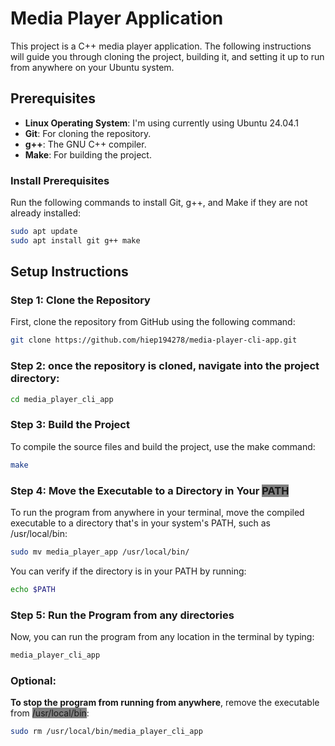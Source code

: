 # Media Player Application

This project is a C++ media player application. The following instructions will guide you through cloning the project, building it, and setting it up to run from anywhere on your Ubuntu system.

## Prerequisites

- **Linux Operating System**: I'm using currently using Ubuntu 24.04.1
- **Git**: For cloning the repository.
- **g++**: The GNU C++ compiler.
- **Make**: For building the project.

### Install Prerequisites 

Run the following commands to install Git, g++, and Make if they are not already installed:

```bash
sudo apt update
sudo apt install git g++ make
```

## Setup Instructions

### Step 1: Clone the Repository

First, clone the repository from GitHub using the following command:

```bash
git clone https://github.com/hiep194278/media-player-cli-app.git
```

### Step 2: once the repository is cloned, navigate into the project directory:

```bash
cd media_player_cli_app
```
### Step 3: Build the Project

To compile the source files and build the project, use the make command:

```bash
make
```

### Step 4: Move the Executable to a Directory in Your <span style="background-color:grey">PATH</span>

To run the program from anywhere in your terminal, move the compiled executable to a directory that's in your system's PATH, such as /usr/local/bin:

```bash
sudo mv media_player_app /usr/local/bin/
```

You can verify if the directory is in your PATH by running:

```bash
echo $PATH
```

### Step 5: Run the Program from any directories

Now, you can run the program from any location in the terminal by typing:

```bash
media_player_cli_app
```

### Optional: 
**To stop the program from running from anywhere**, remove the executable from <span style="background-color:grey">/usr/local/bin</span>:

```bash
sudo rm /usr/local/bin/media_player_cli_app
```